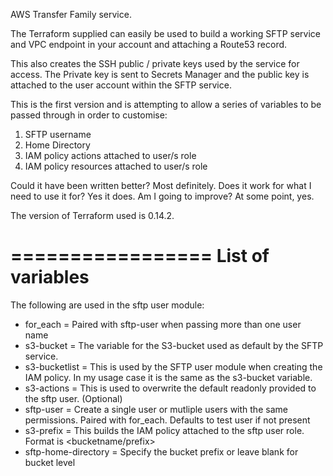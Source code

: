 AWS Transfer Family service. 

The Terraform supplied can easily be used to build a working SFTP service and VPC endpoint in your account and attaching a Route53 record. 

This also creates the SSH public / private keys used by the service for access. The Private key is sent to Secrets Manager and the public key is attached to the user account within the SFTP service.

This is the first version and is attempting to allow a series of variables to be passed through in order to customise:

1. SFTP username
2. Home Directory
3. IAM policy actions attached to user/s role 
4. IAM policy resources attached to user/s role

Could it have been written better? Most definitely. 
Does it work for what I need to use it for? Yes it does. 
Am I going to improve? At some point, yes. 

The version of Terraform used is 0.14.2. 

=================
List of variables
=================

The following are used in the sftp user module:

- for_each = Paired with sftp-user when passing more than one user name
- s3-bucket = The variable for the S3-bucket used as default by the SFTP service.
- s3-bucketlist = This is used by the SFTP user module when creating the IAM policy. In my usage case it is the same as the s3-bucket variable. 
- s3-actions = This is used to overwrite the default readonly provided to the sftp user. (Optional)
- sftp-user = Create a single user or mutliple users with the same permissions. Paired with for_each. Defaults to test user if not present
- s3-prefix = This builds the IAM policy attached to the sftp user role. Format is <bucketname/prefix>
- sftp-home-directory = Specify the bucket prefix or leave blank for bucket level



